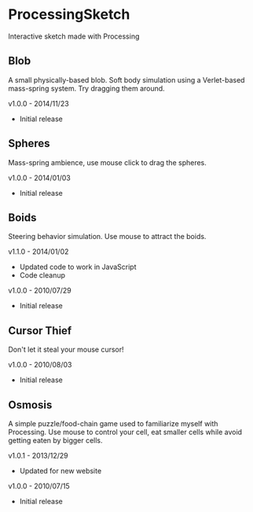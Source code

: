 ProcessingSketch
=====================

Interactive sketch made with Processing

Blob
-----

A small physically-based blob. Soft body simulation using a Verlet-based mass-spring system. Try dragging them around.

v1.0.0 - 2014/11/23
- Initial release

Spheres
-----

Mass-spring ambience, use mouse click to drag the spheres.

v1.0.0 - 2014/01/03
- Initial release

Boids
-----

Steering behavior simulation. Use mouse to attract the boids.

v1.1.0 - 2014/01/02
- Updated code to work in JavaScript
- Code cleanup

v1.0.0 - 2010/07/29
- Initial release

Cursor Thief
-------

Don't let it steal your mouse cursor!

v1.0.0 - 2010/08/03
- Initial release

Osmosis
-------

A simple puzzle/food-chain game used to familiarize myself with Processing. Use mouse to control your cell, eat smaller cells while avoid getting eaten by bigger cells.

v1.0.1 - 2013/12/29
- Updated for new website

v1.0.0 - 2010/07/15
- Initial release